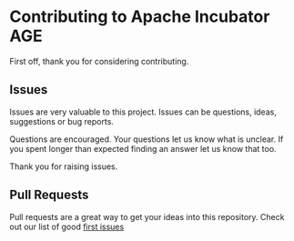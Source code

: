 # Contributing to Apache Incubator AGE

First off, thank you for considering contributing.

## Issues

Issues are very valuable to this project. Issues can be questions, ideas, suggestions or bug reports.

Questions are encouraged. Your questions let us know what is unclear. If you spent longer than expected finding an answer let us know that too.

Thank you for raising issues.

## Pull Requests

Pull requests are a great way to get your ideas into this repository. Check out our list of good [first issues](https://github.com/apache/incubator-age/labels/good%20first%20issue)
